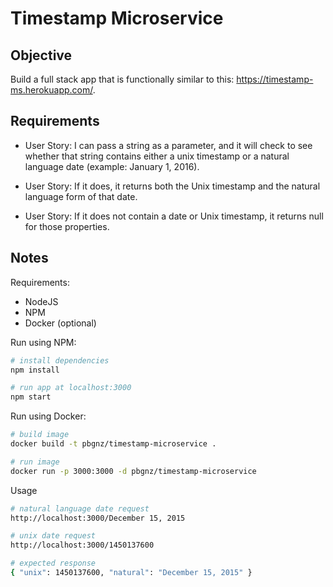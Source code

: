 # Timestamp Microservice

## Objective

Build a full stack app that is functionally similar to this: https://timestamp-ms.herokuapp.com/.

## Requirements

* User Story: I can pass a string as a parameter, and it will check to see whether that string contains either a unix timestamp or a natural language date (example: January 1, 2016).

* User Story: If it does, it returns both the Unix timestamp and the natural language form of that date.

* User Story: If it does not contain a date or Unix timestamp, it returns null for those properties.

## Notes

Requirements:
- NodeJS
- NPM
- Docker (optional)

Run using NPM:
```bash
# install dependencies
npm install

# run app at localhost:3000
npm start
```

Run using Docker:
```bash
# build image
docker build -t pbgnz/timestamp-microservice .

# run image
docker run -p 3000:3000 -d pbgnz/timestamp-microservice
```

Usage
```bash
# natural language date request
http://localhost:3000/December 15, 2015

# unix date request
http://localhost:3000/1450137600

# expected response
{ "unix": 1450137600, "natural": "December 15, 2015" }
```
